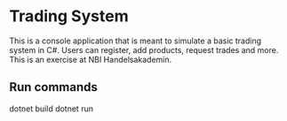 # Trading System

This is a console application that is meant to simulate a basic trading system in C#.
Users can register, add products, request trades and more.
This is an exercise at NBI Handelsakademin.

## Run commands

dotnet build
dotnet run
